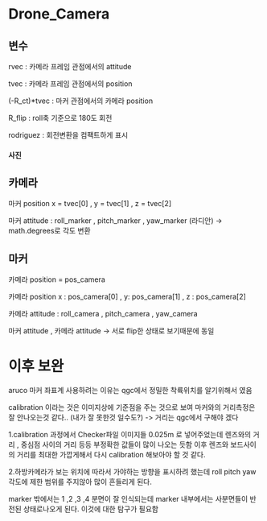 # Drone_Camera

## 변수 
rvec : 카메라 프레임 관점에서의 attitude

tvec : 카메라 프레임 관점에서의 position

(-R_ct)*tvec : 마커 관점에서의 카메라 position

R_flip : roll축 기준으로 180도 회전

rodriguez : 회전변환을 컴팩트하게 표시 

#### 사진


## 카메라 
마커 position x = tvec[0] , y = tvec[1] , z = tvec[2]

마커 attitude : roll_marker , pitch_marker , yaw_marker (라디안) -> math.degrees로 각도 변환 

## 마커 

카메라 position = pos_camera

카메라 position x : pos_camera[0] , y: pos_camera[1] , z : pos_camera[2]

카메라 attitude : roll_camera , pitch_camera , yaw_camera

마커 attitude , 카메라 attitude -> 서로 flip한 상태로 보기때문에 동일 

# 이후 보완
aruco 마커 좌표계 사용하려는 이유는 qgc에서 정밀한 착륙위치를 알기위해서 였음 

calibration 이라는 것은 이미지상에 기준점을 주는 것으로 보여 마커와의 거리측정은 잘 안나오는것 같다.. (내가 잘 못한것 일수도?) -> 거리는 qgc에서 구해야 겠다 

1.calibration 과정에서 Checker파일 이미지들 0.025m 로 넣어주었는데 렌즈와의 거리 , 중심점 사이의 거리 등등 부정확한 값들이 많이 나오는 듯함 
이후 렌즈와 보드사이의 거리를 최대한 가깝게해서 다시 calibration 해보아야 할 것 같다.

2.하방카메라가 보는 위치에 따라서 가야하는 방향을 표시하려 했는데 roll pitch yaw 각도에 제한 범위를 주지않아 많이 흔들리게 된다.

marker 밖에서는 1 ,2 ,3 ,4 분면이 잘 인식되는데 marker 내부에서는 사분면들이 반전된 상태로나오게 된다. 이것에 대한 탐구가 필요함 






